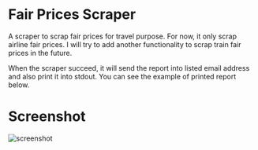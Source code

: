 # Fair Prices Scraper

A scraper to scrap fair prices for travel purpose. For now, it only scrap
airline fair prices. I will try to add another functionality to scrap train fair
prices in the future.

When the scraper succeed, it will send the report into listed email address and
also print it into stdout. You can see the example of printed report below.

# Screenshot

![screenshot](https://github.com/renodesper/fair_scraper/raw/master/img/screenshot.png)

